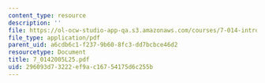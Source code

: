 ```yaml
---
content_type: resource
description: ''
file: https://ol-ocw-studio-app-qa.s3.amazonaws.com/courses/7-014-introductory-biology-spring-2005/296093d73222ef9ac16754175d6c255b_7_0142005L25.pdf
file_type: application/pdf
parent_uid: a6cdb6c1-f237-9b60-8fc3-dd7bcbce46d2
resourcetype: Document
title: 7_0142005L25.pdf
uid: 296093d7-3222-ef9a-c167-54175d6c255b
---
```

